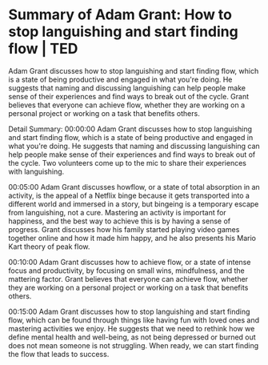 # Summary of Adam Grant: How to stop languishing and start finding flow | TED

Adam Grant discusses how to stop languishing and start finding flow, which is a state of being productive and engaged in what you're doing. He suggests that naming and discussing languishing can help people make sense of their experiences and find ways to break out of the cycle. Grant believes that everyone can achieve flow, whether they are working on a personal project or working on a task that benefits others.

Detail Summary: 
00:00:00
Adam Grant discusses how to stop languishing and start finding flow, which is a state of being productive and engaged in what you're doing. He suggests that naming and discussing languishing can help people make sense of their experiences and find ways to break out of the cycle. Two volunteers come up to the mic to share their experiences with languishing.

00:05:00
Adam Grant discusses howflow, or a state of total absorption in an activity, is the appeal of a Netflix binge because it gets transported into a different world and immersed in a story, but bingeing is a temporary escape from languishing, not a cure. Mastering an activity is important for happiness, and the best way to achieve this is by having a sense of progress. Grant discusses how his family started playing video games together online and how it made him happy, and he also presents his Mario Kart theory of peak flow.

00:10:00
Adam Grant discusses how to achieve flow, or a state of intense focus and productivity, by focusing on small wins, mindfulness, and the mattering factor. Grant believes that everyone can achieve flow, whether they are working on a personal project or working on a task that benefits others.

00:15:00
Adam Grant discusses how to stop languishing and start finding flow, which can be found through things like having fun with loved ones and mastering activities we enjoy. He suggests that we need to rethink how we define mental health and well-being, as not being depressed or burned out does not mean someone is not struggling. When ready, we can start finding the flow that leads to success.

